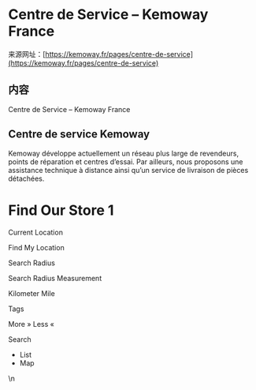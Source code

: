 # Centre de Service – Kemoway France

来源网址：[https://kemoway.fr/pages/centre-de-service](https://kemoway.fr/pages/centre-de-service)

## 内容

<link rel="stylesheet" href="/kmy/assets/css/markdown.css">

Centre de Service – Kemoway France

## Centre de service Kemoway

Kemoway développe actuellement un réseau plus large de revendeurs, points de réparation et centres d’essai. Par ailleurs, nous proposons une assistance technique à distance ainsi qu’un service de livraison de pièces détachées.

# Find Our Store 1

Current Location

Find My Location

Search Radius

Search Radius Measurement

Kilometer
Mile

Tags

More »
Less «

Search

- List
- Map

\n
